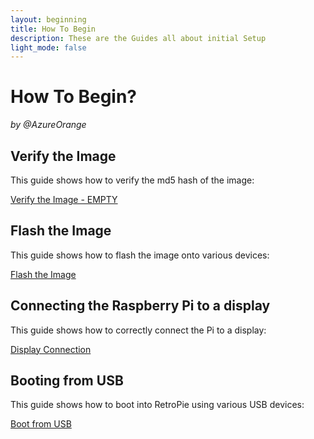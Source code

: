 ```yaml
---
layout: beginning
title: How To Begin
description: These are the Guides all about initial Setup
light_mode: false
---
```


# How To Begin?  
_by @AzureOrange_


## Verify the Image
This guide shows how to verify the md5 hash of the image:

[Verify the Image - EMPTY](/beginning/verify.md)

## Flash the Image
This guide shows how to flash the image onto various devices:

[Flash the Image](/beginning/flash.md)

## Connecting the Raspberry Pi to a display
This guide shows how to correctly connect the Pi to a display:

[Display Connection](/beginning/display.md)

## Booting from USB
This guide shows how to boot into RetroPie using various USB devices:

[Boot from USB](/beginning/boot.md)

